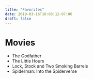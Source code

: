 ```yaml
---
title: "Favorites"
date: 2019-03-16T10:08:12-07:00
draft: false
---
```


# Movies

* The Godfather
* The Little Hours
* Lock, Stock and Two Smoking Barrels
* Spiderman: Into the Spiderverse
